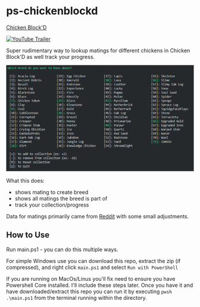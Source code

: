 # ps-chickenblockd

[Chicken Block'D](https://www.minecraft.net/en-us/pdp?id=3d1d849b-cfbc-4461-b384-7a84402a7213)

[![YouTube Trailer](https://img.youtube.com/vi/6uZKt0Kn5b4/0.jpg)](https://www.youtube.com/embed/6uZKt0Kn5b4)

Super rudimentary way to lookup matings for different chickens in Chicken Block'D as well track your progress.

![Sample Image](.\img\sample.png)

What this does:
* shows mating to create breed
* shows all matings the breed is part of
* track your collection/progress

Data for matings primarily came from [Reddit](https://www.reddit.com/r/ChickenBlock/comments/mbvxis/all_the_breeding_combos_ive_found_so_far_in/gsjqsum?utm_source=share&utm_medium=web2x&context=3) with some small adjustments.

## How to Use

Run main.ps1 - you can do this multiple ways.

For simple Windows use you can download this repo, extract the zip (if compressed), and right click `main.ps1` and select `Run with PowerShell`

If you are running on MacOs/Linus you'll fix need to ensure you have Powershell Core installed. I'll include these steps later. Once you have it and have downloaded/extract this repo you can run it by executing `pwsh .\main.ps1` from the terminal running within the directory.